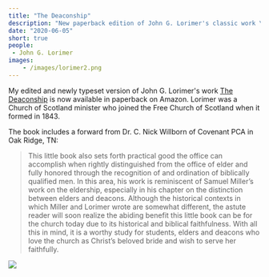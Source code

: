 ```yaml
---
title: "The Deaconship"
description: "New paperback edition of John G. Lorimer's classic work \"The Deaconship\"."
date: "2020-06-05"
short: true
people:
 - John G. Lorimer
images:
    - /images/lorimer2.png
---
```


My edited and newly typeset version of John G. Lorimer's work [The
Deaconship](https://amzn.to/2U84I1F) is now available in paperback on Amazon.
Lorimer was a Church of Scotland minister who joined the Free Church of Scotland
when it formed in 1843.

The book includes a forward from Dr. C. Nick Willborn of Covenant PCA in Oak
Ridge, TN:

> ​This little book also sets forth practical good the office can accomplish
> when rightly distinguished from the office of elder and fully honored through
> the recognition of and ordination of biblically qualified men. In this area,
> his work is reminiscent of Samuel Miller’s work on the eldership, especially
> in his chapter on the distinction between elders and deacons. Although the
> historical contexts in which Miller and Lorimer wrote are somewhat different,
> the astute reader will soon realize the abiding benefit this little book can
> be for the church today due to its historical and biblical faithfulness. With
> all this in mind, it is a worthy study for students, elders and deacons who
> love the church as Christ’s beloved bride and wish to serve her faithfully.

[![](/images/lorimer-cover.png)](https://amzn.to/2U84I1F)
